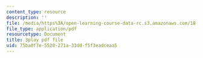 ```yaml
---
content_type: resource
description: ''
file: /media/https%3A/open-learning-course-data-rc.s3.amazonaws.com/18-01sc-single-variable-calculus-fall-2010/75ba0f7e5520271a33ddf5f3eadceaa5_98X2TyxXQdU.pdf
file_type: application/pdf
resourcetype: Document
title: 3play pdf file
uid: 75ba0f7e-5520-271a-33dd-f5f3eadceaa5
---
```

